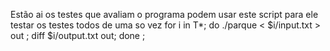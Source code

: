 Estão ai os testes que avaliam o programa
podem usar este script para ele testar os testes todos de uma so vez
for i in T*; do ./parque <  $i/input.txt > out ; diff $i/output.txt out; done ;
